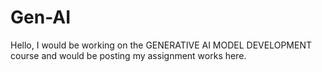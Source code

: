# Gen-AI

Hello,
I would be working on the GENERATIVE AI MODEL DEVELOPMENT course and would be posting my assignment works here.
